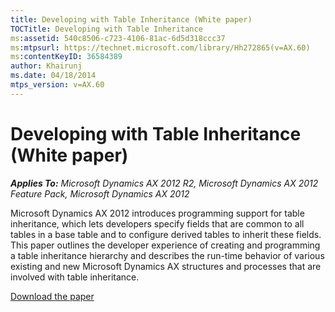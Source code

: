 ```yaml
---
title: Developing with Table Inheritance (White paper)
TOCTitle: Developing with Table Inheritance
ms:assetid: 540c8506-c723-4106-81ac-6d5d318ccc37
ms:mtpsurl: https://technet.microsoft.com/library/Hh272865(v=AX.60)
ms:contentKeyID: 36584389
author: Khairunj
ms.date: 04/18/2014
mtps_version: v=AX.60
---
```


# Developing with Table Inheritance (White paper) 


_**Applies To:** Microsoft Dynamics AX 2012 R2, Microsoft Dynamics AX 2012 Feature Pack, Microsoft Dynamics AX 2012_

Microsoft Dynamics AX 2012 introduces programming support for table inheritance, which lets developers specify fields that are common to all tables in a base table and to configure derived tables to inherit these fields. This paper outlines the developer experience of creating and programming a table inheritance hierarchy and describes the run-time behavior of various existing and new Microsoft Dynamics AX structures and processes that are involved with table inheritance.

[Download the paper](http://go.microsoft.com/fwlink/?linkid=213123)

  


